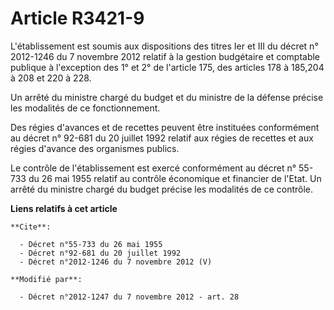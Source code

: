 # Article R3421-9

L'établissement est soumis aux dispositions des titres Ier et III du décret n° 2012-1246 du 7 novembre 2012 relatif à la
gestion budgétaire et comptable publique à l'exception des 1° et 2° de l'article 175, des articles 178 à 185,204 à 208 et 220
à 228. 

Un arrêté du ministre chargé du budget et du ministre de la défense précise les modalités de ce fonctionnement. 

Des régies d'avances et de recettes peuvent être instituées conformément au décret n° 92-681 du 20 juillet 1992 relatif aux
régies de recettes et aux régies d'avance des organismes publics. 

Le contrôle de l'établissement est exercé conformément au décret n° 55-733 du 26 mai 1955 relatif au contrôle économique et
financier de l'Etat. Un arrêté du ministre chargé du budget précise les modalités de ce contrôle.

**Liens relatifs à cet article**

	**Cite**:

	  - Décret n°55-733 du 26 mai 1955
	  - Décret n°92-681 du 20 juillet 1992
	  - Décret n°2012-1246 du 7 novembre 2012 (V)

	**Modifié par**:

	  - Décret n°2012-1247 du 7 novembre 2012 - art. 28
